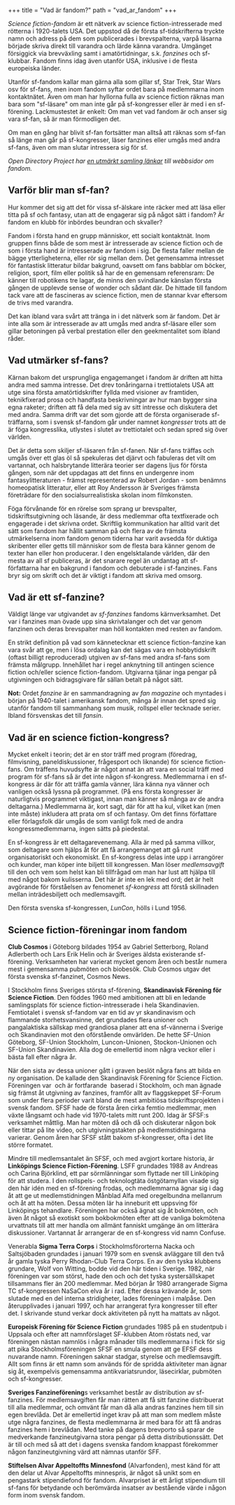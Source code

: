 +++
title = "Vad är fandom?"
path = "vad_ar_fandom"
+++

<em>Science fiction-fandom</em> är ett nätverk av science fiction-intresserade med rötterna i 1920-talets USA. Det uppstod då de första sf-tidskrifterna tryckte namn och adress på dem som publicerades i brevspalterna, varpå läsarna började skriva direkt till varandra och lärde känna varandra. Umgänget försiggick via brevväxling samt i amatörtidningar, s.k. <em>fanzines</em> och sf-klubbar. Fandom finns idag även utanför USA, inklusive i de flesta europeiska länder.

Utanför sf-fandom kallar man gärna alla som gillar sf, Star Trek, Star Wars osv för sf-fans, men inom fandom syftar ordet bara på medlemmarna inom kontaktnätet. Även om man har hyllorna fulla av science fiction räknas man bara som "sf-läsare" om man inte går på sf-kongresser eller är med i en sf-förening. Lackmustestet är enkelt: Om man vet vad fandom är och anser sig vara sf-fan, så är man förmodligen det.

Om man en gång har blivit sf-fan fortsätter man alltså att räknas som sf-fan så länge man går på sf-kongresser, läser fanzines eller umgås med andra sf-fans, även om man slutar intressera sig för sf.

<em>Open Directory Project har <a href="http://dmoz.org/World/Svenska/Kultur/Genrer/Science_fiction_och_fantasy/Fandom/" target="nw">en utmärkt samling länkar</a> till webbsidor om fandom.</em>
<h2>Varför blir man sf-fan?</h2>
Hur kommer det sig att det för vissa sf-älskare inte räcker med att läsa eller titta på sf och fantasy, utan att de engagerar sig på något sätt i fandom? Är fandom en klubb för inbördes beundran och skvaller?

Fandom i första hand en grupp människor, ett socialt kontaktnät. Inom gruppen finns både de som mest är intresserade av science fiction och de som i första hand är intresserade av fandom i sig. De flesta faller mellan de bägge ytterligheterna, eller rör sig mellan dem. Det gemensamma intresset för fantastisk litteratur bildar bakgrund, oavsett om fans babblar om böcker, religion, sport, film eller politik så har de en gemensam referensram: De känner till robotikens tre lagar, de minns den svindlande känslan första gången de upplevde sense of wonder och sådant där. De hittade till fandom tack vare att de fascineras av science fiction, men de stannar kvar eftersom de trivs med varandra.

Det kan ibland vara svårt att tränga in i det nätverk som är fandom. Det är inte alla som är intresserade av att umgås med andra sf-läsare eller som gillar betoningen på verbal prestation eller den geekmentalitet som ibland råder.
<h2>Vad utmärker sf-fans?</h2>
Kärnan bakom det ursprungliga engagemanget i fandom är driften att hitta andra med samma intresse. Det drev tonåringarna i trettiotalets USA att utge sina första amatörtidskrifter fyllda med visioner av framtiden, teknikfixerad prosa och handfasta beskrivningar av hur man bygger sina egna raketer; driften att få dela med sig av sitt intresse och diskutera det med andra. Samma drift var det som gjorde att de första organiserade sf-träffarna, som i svensk sf-fandom går under namnet <em>kongresser</em> trots att de är föga kongresslika, utlystes i slutet av trettiotalet och sedan spred sig över världen.

Det är detta som skiljer sf-läsaren från sf-fanen. När sf-fans träffas och umgås över ett glas öl så spekuleras det djärvt och fabuleras det vilt om vartannat, och halsbrytande litterära teorier ser dagens ljus för första gången, som när det uppdagas att det finns en undergenre inom fantasylitteraturen - främst representerad av Robert Jordan - som benämns homeopatisk litteratur, eller att Roy Andersson är Sveriges främsta företrädare för den socialsurrealistiska skolan inom filmkonsten.

Föga förvånande för en rörelse som sprang ur brevspalter, tidskriftsutgivning och läsande, är dess medlemmar ofta textfixerade och engagerade i det skrivna ordet. Skriftlig kommunikation har alltid varit det sätt som fandom har hållit samman på och flera av de främsta utmärkelserna inom fandom genom tiderna har varit avsedda för duktiga skribenter eller getts till människor som de flesta bara känner genom de texter han eller hon producerar. I den engelsktalande världen, där den mesta av all sf publiceras, är det snarare regel än undantag att sf-författarna har en bakgrund i fandom och debuterade i sf-fanzines. Fans bryr sig om skrift och det är viktigt i fandom att skriva med omsorg.
<h2>Vad är ett sf-fanzine?</h2>
Väldigt länge var utgivandet av <em>sf-fanzines</em> fandoms kärnverksamhet. Det var i fanzines man övade upp sina skrivtalanger och det var genom fanzinen och deras brevspalter man höll kontakten med resten av fandom.

En strikt definition på vad som kännetecknar ett science fiction-fanzine kan vara svår att ge, men i lösa ordalag kan det sägas vara en hobbytidskrift (oftast billigt reproducerad) utgiven av sf-fans med andra sf-fans som främsta målgrupp. Innehållet har i regel anknytning till antingen science fiction och/eller science fiction-fandom. Utgivarna tjänar inga pengar på utgivningen och bidragsgivare får sällan betalt på något sätt.

<strong>Not:</strong> Ordet <em>fanzine</em> är en sammandragning av <em>fan magazine</em> och myntades i början på 1940-talet i amerikansk fandom, många år innan det spred sig utanför fandom till sammanhang som musik, rollspel eller tecknade serier. Ibland försvenskas det till <em>fansin</em>.
<h2>Vad är en science fiction-kongress?</h2>
Mycket enkelt i teorin; det är en stor träff med program (föredrag, filmvisning, paneldiskussioner, frågesport och liknande) för science fiction-fans. Om träffens huvudsyfte är något annat än att vara en social träff med program för sf-fans så är det inte någon sf-kongress. Medlemmarna i en sf-kongress är där för att träffa gamla vänner, lära känna nya vänner och vanligen också lyssna på programmet. (På ens första kongresser är naturligtvis programmet viktigast, innan man känner så många av de andra deltagarna.) Medlemmarna är, kort sagt, där för att ha kul, vilket kan (men inte måste) inkludera att prata om sf och fantasy. Om det finns författare eller förlagsfolk där umgås de som vanligt folk med de andra kongressmedlemmarna, ingen sätts på piedestal.

En sf-kongress är ett deltagarevenemang. Alla är med på samma villkor, som deltagare som hjälps åt för att få arrangemanget att gå runt organisatoriskt och ekonomiskt. En sf-kongress delas inte upp i arrangörer och kunder, man köper inte biljett till kongressen. Man löser <em>medlemsavgift</em> till den och vem som helst kan bli tillfrågad om man har lust att hjälpa till med något bakom kulisserna. Det här är inte en lek med ord; det är helt avgörande för förståelsen av fenomenet <em>sf-kongress</em> att förstå  skillnaden mellan inträdesbiljett och medlemsavgift.

Den första svenska sf-kongressen, <em>LunCon</em>, hölls i Lund 1956.
<h2>Science fiction-föreningar inom fandom</h2>
<strong>Club Cosmos</strong> i Göteborg bildades 1954 av Gabriel Setterborg, Roland Adlerberth och Lars Erik Helin och är Sveriges äldsta existerande sf-förening. Verksamheten har varierat mycket genom åren och består numera mest i gemensamma pubmöten och biobesök. Club Cosmos utgav det första svenska sf-fanzinet, Cosmos News.

I Stockholm finns Sveriges största sf-förening, <strong>Skandinavisk Förening för Science Fiction</strong>. Den föddes 1960 med ambitionen att bli en ledande samlingsplats för science fiction-intresserade i hela Skandinavien. Femtiotalet i svensk sf-fandom var en tid av yr skandinavism och flammande storhetsvansinne, det grundades flera unioner och pangalaktiska sällskap med grandiosa planer att ena sf-vännerna i Sverige och Skandinavien mot den oförstående omvärlden. De hette SF-Union Göteborg, SF-Union Stockholm, Luncon-Unionen, Stockon-Unionen och SF-Union Skandinavien. Alla dog de emellertid inom några veckor eller i bästa fall efter några år.

När den sista av dessa unioner gått i graven beslöt några fans att bilda en ny organisation. De kallade den Skandinavisk Förening för Science Fiction. Föreningen var ­ och är fortfarande ­ baserad i Stockholm, och man ägnade sig främst åt utgivning av fanzines, framför allt av flaggskeppet SF-Forum som under flera perioder varit bland de mest ambitiösa tidskriftsprojekten i svensk fandom. SFSF hade de första åren cirka femtio medlemmar, men växte långsamt och hade vid 1970-talets mitt runt 200. Idag är SFSF:s verksamhet måttlig. Man har möten då och då och diskuterar någon bok eller tittar på lite video, och utgivningstakten på medlemstidningarna varierar. Genom åren har SFSF stått bakom sf-kongresser, ofta i det lite större formatet.

Mindre till medlemsantalet än SFSF, och med avgjort kortare historia, är <strong>Linköpings Science Fiction-Förening</strong>. LSFF grundades 1988 av Andreas och Carina Björklind, ett par sörmlänningar som flyttade ner till Linköping för att studera. I den rollspels- och teknologtäta östgötamyllan visade sig den här idén med en sf-förening frodas, och medlemmarna ägnar sig i dag åt att ge ut medlemstidningen Månblad Alfa med oregelbundna mellanrum och åt att ha möten. Dessa möten lär ha inneburit ett uppsving för Linköpings tehandlare. Föreningen har också ägnat sig åt bokmöten, och även åt något så exotiskt som bokbokmöten efter att de vanliga bokmötena urvattnats till att mer handla om allmänt fanniskt umgänge än om litterära diskussioner. Vartannat år arrangerar de en sf-kongress vid namn Confuse.

Venerabla <strong>Sigma Terra Corps</strong> i Stockholmsförorterna Nacka och Saltsjöbaden grundades i januari 1979 som en svensk avläggare till den två år gamla tyska Perry Rhodan-Club Terra Corps. En av den tyska klubbens grundare, Wolf von Witting, bodde vid den här tiden i Sverige. 1982, när föreningen var som störst, hade den och och det tyska systersällskapet tillsammans fler än 200 medlemmar. Med början år 1980 arrangerade Sigma TC sf-kongressen NaSaCon elva år i rad. Efter dessa krävande år, som slutade med en del interna stridigheter, lades föreningen i malpåse. Den återupplivades i januari 1997, och har arrangerat fyra kongresser till efter det. I skrivande stund verkar dock aktiviteten på nytt ha mattats av något.

<strong>Europeisk Förening för Science Fiction</strong> grundades 1985 på en studentpub i Uppsala och efter att namnförslaget SF-klubben Atom röstats ned, var föreningen nästan namnlös i några månader tills medlemmarna i fick för sig att pika Stockholmsföreningen SFSF en smula genom att ge EFSF dess nuvarande namn. Föreningen saknar stadgar, styrelse och medlemsavgift. Allt som finns är ett namn som används för de spridda aktiviteter man ägnar sig åt, exempelvis gemensamma antikvariatsrundor, läsecirklar, pubmöten och sf-kongresser.

<strong>Sveriges Fanzineförening</strong>s verksamhet består av distribution av sf-fanzines. För medlemsavgiften får man rätten att få sitt fanzine distribuerat till alla medlemmar, och omvänt får man då alla andras fanzines hem till sin egen brevlåda. Det är emellertid inget krav på att man som medlem måste utge några fanzines, de flesta medlemmarna är med bara för att få andras fanzines hem i brevlådan. Med tanke på dagens brevporto så sparar de medverkande fanzineutgivarna stora pengar på detta distributionssätt. Det är till och med så att det i dagens svenska fandom knappast förekommer någon fanzineutgivning värd att nämnas utanför SFF.

<strong>Stiftelsen Alvar Appeltoffts Minnesfond</strong> (Alvarfonden), mest känd för att den delar ut Alvar Appeltoffts minnespris, är något så unikt som en pengastark stipendiefond för fandom. Alvarpriset är ett årligt stipendium till sf-fans för betydande och berömvärda insatser av bestående värde i någon form inom svensk fandom.
